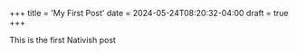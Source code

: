 +++
title = 'My First Post'
date = 2024-05-24T08:20:32-04:00
draft = true
+++

This is the first Nativish post